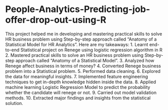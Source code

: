 # People-Analytics-Predicting-job-offer-drop-out-using-R
This project helped me in developing and mastering practical skills to solve HR business problem using Step-by-step approach called “Anatomy of a Statistical Model for HR Analytics”. Here are my takeaways: 1. Learnt end-to-end Statistical project on Renege using logistic regression algorithm in R 2. Mastered practical skills to solve an HR business problem using Step-by-step approach called “Anatomy of a Statistical Model”. 3. Analyzed how Renege affect business in terms of money? 4. Converted Renege business problem into a Statistical problem. 5. Performed data cleaning. 6. Explored the data for meaningful insights. 7. Implemented feature engineering techniques to get in-depth knowledge hidden inside the data. 8. Applied machine learning Logistic Regression Model to predict the probability whether the candidate will renege or not. 9. Carried out model validation methods. 10. Extracted major findings and insights from the statistical solution.
